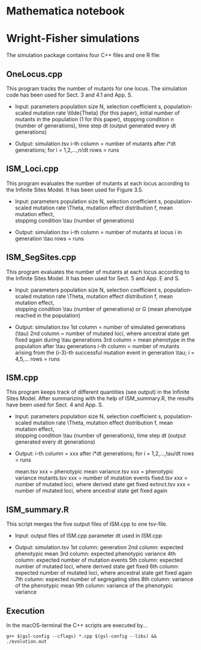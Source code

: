 

# Mathematica notebook

# Wright-Fisher simulations

The simulation package contains four C++ files and one R file:

## OneLocus.cpp

This program tracks the number of mutants for one locus. The simulation code has been used for Sect. 3 and 4.1 and App. S.

- Input: parameters
	population size N, selection coefficient s, 
	population-scaled mutation rate \tilde{Theta} (for this paper), 
	initial number of mutants in the population (1 for this paper),
	stopping condition n (number of generations), 
	time step dt (output generated every dt generations)

- Output: simulation.tsv
	i-th column = number of mutants after i*dt generations; for i = 1,2,...,n/dt
	rows = runs

## ISM_Loci.cpp

This program evaluates the number of mutants at each locus according to the Infinite Sites Model. It has been used for Figure 3.5.

- Input: parameters
	population size N, selection coefficient s, 
	population-scaled mutation rate \Theta, 
	mutation effect distribution f, mean mutation effect,	
	stopping condition \tau (number of generations)

- Output: simulation.tsv
	i-th column = number of mutants at locus i in generation \tau
	rows = runs

## ISM_SegSites.cpp

This program evaluates the number of mutants at each locus according to the Infinite Sites Model. It has been used for Sect. 5 and App. E and S.

- Input: parameters
	population size N, selection coefficient s, 
	population-scaled mutation rate \Theta, 
	mutation effect distribution f, mean mutation effect,	
	stopping condition \tau (number of generations) or G (mean phenotype reached in the population)

- Output: simulation.tsv
	1st column = number of simulated generations (\tau)
	2nd column = number of mutated loci, where ancestral state get fixed again during \tau generations
	3rd column = mean phenotype in the population after \tau generations
	i-th column = number of mutants arising from the (i-3)-th successful mutation event in generation \tau; i = 4,5,...
	rows = runs

## ISM.cpp

This program keeps track of different quantities (see output) in the Infinite Sites Model. After summarizing with the help of ISM_summary.R, the results have been used for Sect. 4 and App. S.

- Input: parameters
	population size N, selection coefficient s, 
	population-scaled mutation rate \Theta, 
	mutation effect distribution f, mean mutation effect,	
	stopping condition \tau (number of generations),
	time step dt (output generated every dt generations)

- Output: 
	i-th column = xxx after i*dt generations; for i = 1,2,...,tau/dt
	rows = runs
	
	mean.tsv	xxx = phenotypic mean
	variance.tsv	xxx = phenotypic variance
	mutants.tsv	xxx = number of mutation events
	fixed.tsv	xxx = number of mutated loci, where derived state get fixed
	extinct.tsv	xxx = number of mutated loci, where ancestral state get fixed again

## ISM_summary.R

This script merges the five output files of ISM.cpp to one tsv-file.

- Input: output files of ISM.cpp
	parameter dt used in ISM.cpp

- Output: simulation.tsv
	1st column: generation
	2nd column: expected phenotypic mean
	3rd column: expected phenotypic variance
	4th column: expected number of mutation events
	5th column: expected number of mutated loci, where derived state get fixed
	6th column: expected number of mutated loci, where ancestral state get fixed again
	7th column: expected number of segregating sites
	8th column: variance of the phenotypic mean
	9th column: variance of the phenotypic variance
		
## Execution

In the macOS-terminal the C++ scripts are executed by...

`g++ $(gsl-config --cflags) *.cpp $(gsl-config --libs) && ./evolution.out`
